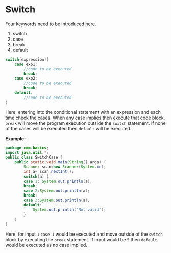 # Switch 
Four keywords need to be introduced here.  
1. switch
2. case
3. break
4. default

```java
switch(expression){
    case exp1:
        //code to be executed
        break;
    case exp2:
        //code to be executed
        break;
    default:
        //code to be executed
}
```
Here, entering into the conditional statement with an expression and each time check the cases. When any case implies then execute that code block. `break` will move the program execution outside the `switch` statement. If none of the cases will be executed then `default` will be executed.

**Example:**
```java
package com.basics;
import java.util.*;
public class SwitchCase {
	public static void main(String[] args) {
		Scanner scan=new Scanner(System.in);
		int a= scan.nextInt();
		switch(a) {
		case 1: System.out.println(a);
		break;
		case 2:System.out.println(a);
		break;
		case 3:System.out.println(a);
		default:
			System.out.println("Not valid");
		}	
	}
}
```
Here, for input `1` `case 1` would be executed and move outside of the `switch` block by executing the `break` statement. If input would be `5` then `default` would be executed as no case implied.